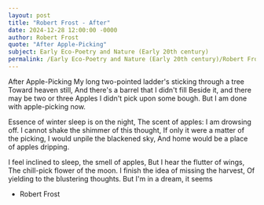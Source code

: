 ```yaml
---
layout: post
title: "Robert Frost - After"
date: 2024-12-28 12:00:00 -0000
author: Robert Frost
quote: "After Apple-Picking"
subject: Early Eco-Poetry and Nature (Early 20th century)
permalink: /Early Eco-Poetry and Nature (Early 20th century)/Robert Frost/Robert Frost - After
---
```


After Apple-Picking
My long two-pointed ladder's sticking through a tree
Toward heaven still,
And there's a barrel that I didn't fill
Beside it, and there may be two or three
Apples I didn't pick upon some bough.
But I am done with apple-picking now.

Essence of winter sleep is on the night,
The scent of apples: I am drowsing off.
I cannot shake the shimmer of this thought,
If only it were a matter of the picking,
I would unpile the blackened sky,
And home would be a place of apples dripping.

I feel inclined to sleep, the smell of apples,
But I hear the flutter of wings,
The chill-pick flower of the moon.
I finish the idea of missing the harvest,
Of yielding to the blustering thoughts.
But I'm in a dream, it seems

- Robert Frost
